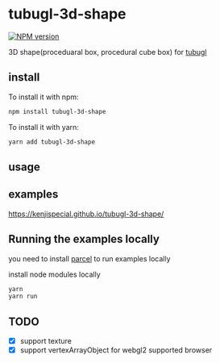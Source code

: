 # tubugl-3d-shape

[![NPM version][npm-image]][npm-url] 

3D shape(proceduaral box, procedural cube box) for [tubugl](https://github.com/kenjiSpecial/tubugl)

## install

To install it with npm:

```sh
npm install tubugl-3d-shape
```

To install it with yarn:

```sh
yarn add tubugl-3d-shape
```

## usage

## examples

https://kenjispecial.github.io/tubugl-3d-shape/

## Running the examples locally

you need to install [parcel](https://github.com/parcel-bundler/parcel) to run examples locally

install node modules locally

```sh
yarn
yarn run
```

## TODO

- [x] support texture
- [x] support vertexArrayObject for webgl2 supported browser

[npm-image]: https://img.shields.io/npm/v/tubugl-3d-shape.svg?style=flat-square
[npm-url]: https://www.npmjs.com/package/tubugl-3d-shape 
